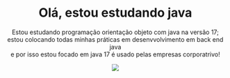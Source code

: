 <div align="center">
<h1 align="center">Olá, estou estudando java</h1>
<p align="center"> Estou estudando programação orientação objeto com java na versão 17;<br> estou colocando todas minhas práticas em  desenvvolvimento em back end java
<br>  e por isso estou focado em java 17 é  usado pelas empresas corporatrivo! </p>
<img src="https://media.tenor.com/JNrPF3XuHXIAAAAM/java-duke.gif">
</div>